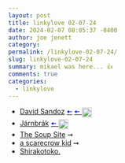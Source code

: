 ```yaml
---
layout: post
title: linkylove 02-07-24
date: 2024-02-07 08:05:37 -0400
author: joe jenett
category: 
permalink: /linkylove-02-07-24/
slug: linkylove-02-07-24
summary: mikael was here... 👍
comments: true
categories:
  - linkylove
---
```

<ul class="linkylove">
	<li><a title="David Sandoz" href="https://davidsandoz.ch/">David Sandoz</a>  <a title="source" href="https://gitlab.com/explore/projects/topics/personal+website"><span style="color:blue;">🠤</span></a>  <a title="source" href="https://merveilles.town/@mikael"><span style="color:blue;">🠤</span> <img src="https://iwebthings.joejenett.com/images/mikael.png" title="you gotta love this guy!" alt="" width="20" style="vertical-align:middle"></a></li>
	<li><a title="Roger Ort" href="https://jarnbrak.net/">Járnbrák</a> <a title="source" href="https://merveilles.town/@mikael"><span style="color:blue;">🠤</span> <img src="https://iwebthings.joejenett.com/images/mikael.png" title="you gotta love this guy!" alt="" width="20" style="vertical-align:middle"></a></li>
	<li><a title="The Soup Site" href="https://thesoupsite.neocities.org/">The Soup Site</a> <span title="led to site shown below">➞</span></li>
	<li><a title="a scarecrow kid" href="https://scarecrowkid.net/">a scarecrow kid</a> <span title="led to site shown below">➞</span></li>
	<li><a title="----白子男----" href="https://shirakotoko.moe/">Shirakotoko.</a></li>
</ul>
<a href="https://brid.gy/publish/mastodon"></a>